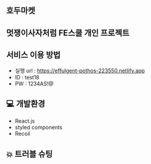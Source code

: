 ## 호두마켓

## 멋쟁이사자처럼 FE스쿨 개인 프로젝트

## 서비스 이용 방법

- 실행 url : https://effulgent-pothos-223550.netlify.app
- ID : test18
- PW : 1234AS!@

## 💻 개발환경

- React.js
- styled components
- Recoil

## 💥 트러블 슈팅
